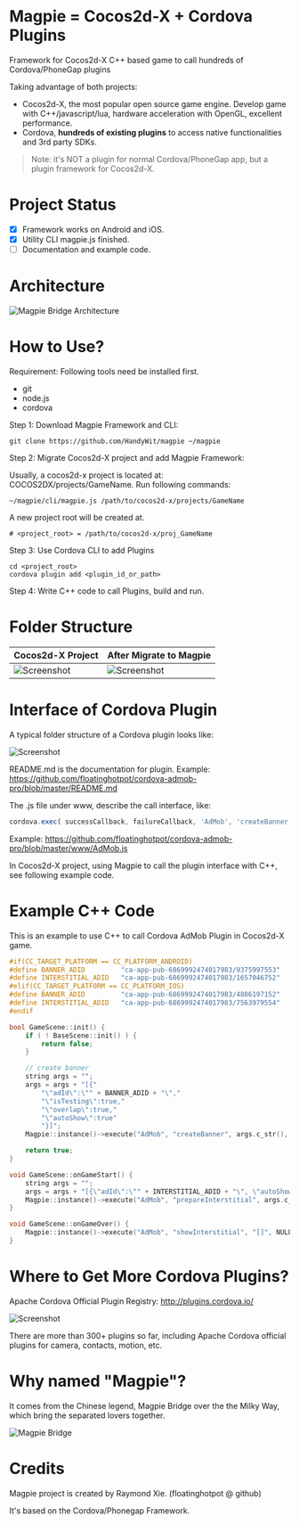 # Magpie = Cocos2d-X + Cordova Plugins #

Framework for Cocos2d-X C++ based game to call hundreds of Cordova/PhoneGap plugins

Taking advantage of both projects:
* Cocos2d-X, the most popular open source game engine. Develop game with C++/javascript/lua, hardware acceleration with OpenGL, excellent performance.
* Cordova, **hundreds of existing plugins** to access native functionalities and 3rd party SDKs.

>Note: it's NOT a plugin for normal Cordova/PhoneGap app, but a plugin framework for Cocos2d-X. 

# Project Status #

* [x] Framework works on Android and iOS.
* [x] Utility CLI magpie.js finished.
* [ ] Documentation and example code.

# Architecture #

![Magpie Bridge Architecture](docs/architecture.jpg)

# How to Use? #

Requirement: Following tools need be installed first.
* git
* node.js
* cordova

Step 1: Download Magpie Framework and CLI:

```
git clone https://github.com/HandyWit/magpie ~/magpie
```

Step 2: Migrate Cocos2d-X project and add Magpie Framework:

Usually, a cocos2d-x project is located at: COCOS2DX/projects/GameName. Run following commands:
```
~/magpie/cli/magpie.js /path/to/cocos2d-x/projects/GameName
```
A new project root will be created at.
```
# <project_root> = /path/to/cocos2d-x/proj_GameName
``` 

Step 3: Use Cordova CLI to add Plugins

```
cd <project_root>
cordova plugin add <plugin_id_or_path>
```

Step 4: Write C++ code to call Plugins, build and run.

# Folder Structure #

Cocos2d-X Project | After Migrate to Magpie
------------------|-----------------------
![Screenshot](docs/cocos2dx_folders.png) | ![Screenshot](docs/magpie_folders.png) 

# Interface of Cordova Plugin #

A typical folder structure of a Cordova plugin looks like:

![Screenshot](docs/plugin_folders.png)

README.md is the documentation for plugin. Example: https://github.com/floatinghotpot/cordova-admob-pro/blob/master/README.md

The .js file under www, describe the call interface, like:
```javascript
cordova.exec( successCallback, failureCallback, 'AdMob', 'createBanner', [ options ] );
```
Example: https://github.com/floatinghotpot/cordova-admob-pro/blob/master/www/AdMob.js

In Cocos2d-X project, using Magpie to call the plugin interface with C++, see following example code.

# Example C++ Code #

This is an example to use C++ to call Cordova AdMob Plugin in Cocos2d-X game.

```c
#if(CC_TARGET_PLATFORM == CC_PLATFORM_ANDROID)
#define BANNER_ADID 		"ca-app-pub-6869992474017983/9375997553"
#define INTERSTITIAL_ADID	"ca-app-pub-6869992474017983/1657046752"
#elif(CC_TARGET_PLATFORM == CC_PLATFORM_IOS)
#define BANNER_ADID 		"ca-app-pub-6869992474017983/4806197152"
#define INTERSTITIAL_ADID	"ca-app-pub-6869992474017983/7563979554"
#endif

bool GameScene::init() {
    if ( ! BaseScene::init() ) {
        return false;
    }

    // create banner
	string args = "";
	args = args + "[{"
		"\"adId\":\"" + BANNER_ADID + "\","
		"\"isTesting\":true,"
		"\"overlap\":true,"
		"\"autoShow\":true"
		"}]";
	Magpie::instance()->execute("AdMob", "createBanner", args.c_str(), NULL, NULL);

    return true;
}

void GameScene::onGameStart() {
	string args = "";
	args = args + "[{\"adId\":\"" + INTERSTITIAL_ADID + "\", \"autoShow\":false}]";
	Magpie::instance()->execute("AdMob", "prepareInterstitial", args.c_str(), NULL, NULL);
}

void GameScene::onGameOver() {
	Magpie::instance()->execute("AdMob", "showInterstitial", "[]", NULL, NULL);
}

```

# Where to Get More Cordova Plugins? #

Apache Cordova Official Plugin Registry: http://plugins.cordova.io/

![Screenshot](docs/plugin_registry.jpg)

There are more than 300+ plugins so far, including Apache Cordova official plugins for camera, contacts, motion, etc.

# Why named "Magpie"? #

It comes from the Chinese legend, Magpie Bridge over the the Milky Way, which bring the separated lovers together.

![Magpie Bridge](docs/legend.jpg)

# Credits #

Magpie project is created by Raymond Xie. (floatinghotpot @ github)

It's based on the Cordova/Phonegap Framework.


